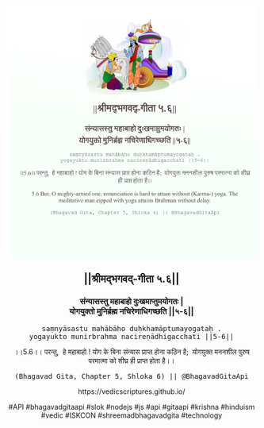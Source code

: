 <img src="../../asset/BG_5_6.png"/>
<center><h2>||श्रीमद्‍भगवद्‍-गीता ५.६||</h2>
<h3>संन्यासस्तु महाबाहो दुःखमाप्तुमयोगतः |<br/>योगयुक्तो मुनिर्ब्रह्म नचिरेणाधिगच्छति ||५-६||</h3>
<pre>saṃnyāsastu mahābāho duḥkhamāptumayogataḥ .<br/>yogayukto munirbrahma nacireṇādhigacchati ||5-6||</pre>
<p>।।5.6।। परन्तु,  हे महाबाहो ! योग के बिना संन्यास प्राप्त होना कठिन है;  योगयुक्त मननशील पुरुष परमात्मा को शीघ्र ही प्राप्त होता है।।</p>
<pre>(Bhagavad Gita, Chapter 5, Shloka 6) || @BhagavadGitaApi</pre><p>https://vedicscriptures.github.io/</p><p>#API #bhagavadgitaapi #slok #nodejs #js #api #gitaapi #krishna #hinduism #vedic #ISKCON #shreemadbhagavadgita #technology</p></center>